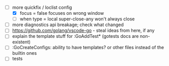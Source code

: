 - [ ] more quickfix / loclist config
	- [x] focus = false focuses on wrong window
	- [ ] when type = local super-close-any won't always close 
- [ ] more diagnostics api breakage; check what changed
- [ ] https://github.com/golang/vscode-go - steal ideas from here, if any
- [ ] explain the template stuff for :GoAddTest\* (gotests docs are non-existent)
- [ ] :GoCreateConfigs: ability to have templates? or other files instead of the builtin ones
- [ ] tests
